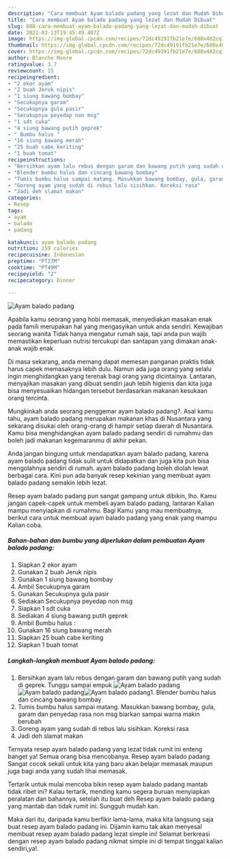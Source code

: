 ```yaml
---
description: "Cara membuat Ayam balado padang yang lezat dan Mudah Dibuat"
title: "Cara membuat Ayam balado padang yang lezat dan Mudah Dibuat"
slug: 608-cara-membuat-ayam-balado-padang-yang-lezat-dan-mudah-dibuat
date: 2021-03-13T19:45:49.407Z
image: https://img-global.cpcdn.com/recipes/72dc49191fb21e7e/680x482cq70/ayam-balado-padang-foto-resep-utama.jpg
thumbnail: https://img-global.cpcdn.com/recipes/72dc49191fb21e7e/680x482cq70/ayam-balado-padang-foto-resep-utama.jpg
cover: https://img-global.cpcdn.com/recipes/72dc49191fb21e7e/680x482cq70/ayam-balado-padang-foto-resep-utama.jpg
author: Blanche Moore
ratingvalue: 3.7
reviewcount: 15
recipeingredient:
- "2 ekor ayam"
- "2 buah Jeruk nipis"
- "1 siung bawang bombay"
- "Secukupnya garam"
- "Secukupnya gula pasir"
- "Secukupnya peyedap non msg"
- "1 sdt cuka"
- "4 siung bawang putih geprek"
- " Bumbu halus "
- "16 siung bawang merah"
- "25 buah cabe keriting"
- "1 buah tomat"
recipeinstructions:
- "Bersihkan ayam lalu rebus dengan garam dan bawang putih yang sudah di geprek. Tunggu sampai empuk"
- "Blender bumbu halus dan cincang bawang bombay"
- "Tumis bumbu halus sampai matang. Masukkan bawang bombay, gula, garam dan penyedap rasa non msg biarkan sampai warna makin berubah"
- "Goreng ayam yang sudah di rebus lalu sisihkan. Koreksi rasa"
- "Jadi deh slamat makan"
categories:
- Resep
tags:
- ayam
- balado
- padang

katakunci: ayam balado padang 
nutrition: 159 calories
recipecuisine: Indonesian
preptime: "PT27M"
cooktime: "PT49M"
recipeyield: "2"
recipecategory: Dinner

---
```



![Ayam balado padang](https://img-global.cpcdn.com/recipes/72dc49191fb21e7e/680x482cq70/ayam-balado-padang-foto-resep-utama.jpg)

Apabila kamu seorang yang hobi memasak, menyediakan masakan enak pada famili merupakan hal yang mengasyikan untuk anda sendiri. Kewajiban seorang  wanita Tidak hanya mengatur rumah saja, tapi anda pun wajib memastikan keperluan nutrisi tercukupi dan santapan yang dimakan anak-anak wajib enak.

Di masa  sekarang, anda memang dapat memesan panganan praktis tidak harus capek memasaknya lebih dulu. Namun ada juga orang yang selalu ingin menghidangkan yang terenak bagi orang yang dicintainya. Lantaran, menyajikan masakan yang dibuat sendiri jauh lebih higienis dan kita juga bisa menyesuaikan hidangan tersebut berdasarkan makanan kesukaan orang tercinta. 



Mungkinkah anda seorang penggemar ayam balado padang?. Asal kamu tahu, ayam balado padang merupakan makanan khas di Nusantara yang sekarang disukai oleh orang-orang di hampir setiap daerah di Nusantara. Kamu bisa menghidangkan ayam balado padang sendiri di rumahmu dan boleh jadi makanan kegemaranmu di akhir pekan.

Anda jangan bingung untuk mendapatkan ayam balado padang, karena ayam balado padang tidak sulit untuk didapatkan dan juga kita pun bisa mengolahnya sendiri di rumah. ayam balado padang boleh diolah lewat berbagai cara. Kini pun ada banyak resep kekinian yang membuat ayam balado padang semakin lebih lezat.

Resep ayam balado padang pun sangat gampang untuk dibikin, lho. Kamu jangan capek-capek untuk membeli ayam balado padang, lantaran Kalian mampu menyiapkan di rumahmu. Bagi Kamu yang mau membuatnya, berikut cara untuk membuat ayam balado padang yang enak yang mampu Kalian coba.

<!--inarticleads1-->

##### Bahan-bahan dan bumbu yang diperlukan dalam pembuatan Ayam balado padang:

1. Siapkan 2 ekor ayam
1. Gunakan 2 buah Jeruk nipis
1. Gunakan 1 siung bawang bombay
1. Ambil Secukupnya garam
1. Gunakan Secukupnya gula pasir
1. Sediakan Secukupnya peyedap non msg
1. Siapkan 1 sdt cuka
1. Sediakan 4 siung bawang putih geprek
1. Ambil  Bumbu halus :
1. Gunakan 16 siung bawang merah
1. Siapkan 25 buah cabe keriting
1. Siapkan 1 buah tomat




<!--inarticleads2-->

##### Langkah-langkah membuat Ayam balado padang:

1. Bersihkan ayam lalu rebus dengan garam dan bawang putih yang sudah di geprek. Tunggu sampai empuk
<img src="https://img-global.cpcdn.com/steps/769a637d89f97440/160x128cq70/ayam-balado-padang-langkah-memasak-1-foto.jpg" alt="Ayam balado padang"><img src="https://img-global.cpcdn.com/steps/225d05a03d53a895/160x128cq70/ayam-balado-padang-langkah-memasak-1-foto.jpg" alt="Ayam balado padang"><img src="https://img-global.cpcdn.com/steps/e0dec4cff2adacf1/160x128cq70/ayam-balado-padang-langkah-memasak-1-foto.jpg" alt="Ayam balado padang">1. Blender bumbu halus dan cincang bawang bombay
1. Tumis bumbu halus sampai matang. Masukkan bawang bombay, gula, garam dan penyedap rasa non msg biarkan sampai warna makin berubah
1. Goreng ayam yang sudah di rebus lalu sisihkan. Koreksi rasa
1. Jadi deh slamat makan




Ternyata resep ayam balado padang yang lezat tidak rumit ini enteng banget ya! Semua orang bisa mencobanya. Resep ayam balado padang Sangat cocok sekali untuk kita yang baru akan belajar memasak maupun juga bagi anda yang sudah lihai memasak.

Tertarik untuk mulai mencoba bikin resep ayam balado padang mantab tidak ribet ini? Kalau tertarik, mending kamu segera buruan menyiapkan peralatan dan bahannya, setelah itu buat deh Resep ayam balado padang yang mantab dan tidak rumit ini. Sungguh mudah kan. 

Maka dari itu, daripada kamu berfikir lama-lama, maka kita langsung saja buat resep ayam balado padang ini. Dijamin kamu tak akan menyesal membuat resep ayam balado padang lezat simple ini! Selamat berkreasi dengan resep ayam balado padang nikmat simple ini di tempat tinggal kalian sendiri,ya!.


